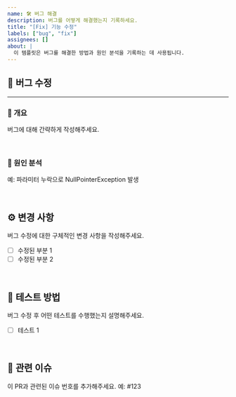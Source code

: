 ```yaml
---
name: 🛠️ 버그 해결
description: 버그를 어떻게 해결했는지 기록하세요.
title: "[Fix] 기능 수정"
labels: ["bug", "fix"]
assignees: []
about: |
  이 템플릿은 버그를 해결한 방법과 원인 분석을 기록하는 데 사용됩니다.
---
```


## 🐞 버그 수정
---


### 📝 개요
버그에 대해 간략하게 작성해주세요.

<br>


### 🧩 원인 분석
예: 파라미터 누락으로 NullPointerException 발생

<br>

## ⚙️ 변경 사항
버그 수정에 대한 구체적인 변경 사항을 작성해주세요.

- [ ] 수정된 부분 1
- [ ] 수정된 부분 2

<br>

## 🧪 테스트 방법
버그 수정 후 어떤 테스트를 수행했는지 설명해주세요.

- [ ] 테스트 1

<br>

## 🔗 관련 이슈
이 PR과 관련된 이슈 번호를 추가해주세요.
예: #123
